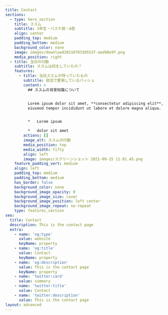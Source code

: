```yaml
---
title: Contact
sections:
  - type: hero_section
    title: ススム
    subtitle: 3年生・バスケ部・A型
    align: center
    padding_top: medium
    padding_bottom: medium
    background_color: none
    image: images/download20210703105537-aed98e9f.png
    media_position: right
  - title: 当日の行動
    subtitle: ススムは何をしていたの？
    features:
      - title: 当日ススムが持っていたもの
        subtitle: 部活で愛用しているバッシュ
        content: >
          ## ススムの背景知識について


          Lorem ipsum dolor sit amet, **consectetur adipiscing elit**, sed do
          eiusmod tempor incididunt ut labore et dolore magna aliqua.


          *   Lorem ipsum

          *   dolor sit amet
        actions: []
        image_alt: ススムの行動
        media_position: top
        media_width: fifty
        align: left
        image: images/スクリーンショット 2021-09-15 11.01.45.png
    feature_padding_vert: medium
    align: left
    padding_top: medium
    padding_bottom: medium
    has_border: false
    background_color: none
    background_image_opacity: 0
    background_image_size: cover
    background_image_position: left center
    background_image_repeat: no-repeat
    type: features_section
seo:
  title: Contact
  description: This is the contact page
  extra:
    - name: 'og:type'
      value: website
      keyName: property
    - name: 'og:title'
      value: Contact
      keyName: property
    - name: 'og:description'
      value: This is the contact page
      keyName: property
    - name: 'twitter:card'
      value: summary
    - name: 'twitter:title'
      value: Contact
    - name: 'twitter:description'
      value: This is the contact page
layout: advanced
---
```


